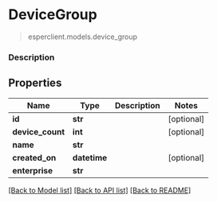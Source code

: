 # DeviceGroup
> esperclient.models.device_group

### Description

## Properties
Name | Type | Description | Notes
------------ | ------------- | ------------- | -------------
**id** | **str** |  | [optional] 
**device_count** | **int** |  | [optional] 
**name** | **str** |  | 
**created_on** | **datetime** |  | [optional] 
**enterprise** | **str** |  | 

[[Back to Model list]](../README.md#documentation-for-models) [[Back to API list]](../README.md#documentation-for-api-endpoints) [[Back to README]](../README.md)


